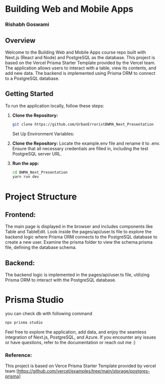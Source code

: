 # Building Web and Mobile Apps 
### Rishabh Goswami

## Overview

Welcome to the Building Web and Mobile Apps course repo built with Next.js (React and Node) and PostgreSQL as the database. This project is based on the Vercel Prisma Starter Template provided by the Vercel team. The application allows users to interact with a table, view its contents, and add new data. The backend is implemented using Prisma ORM to connect to a PostgreSQL database.

## Getting Started

To run the application locally, follow these steps:

1. **Clone the Repository:**
   ```bash
   git clone https://github.com/UrbanErroristBWMA_Next_Presentation
   ```

   Set Up Environment Variables:

2. **Clone the Repository:**
   Locate the example.env file and rename it to .env. Ensure that all necessary credentials are filled in, including the test PostgreSQL server URL.

4. **Run the app:**
   ```bash
   cd BWMA_Next_Presentation
   yarn run dev
   ```

# Project Structure
## Frontend:

The main page is displayed in the browser and includes components like Table and TableEdit.
Look inside the pages/api/user.ts file to explore the backend logic where Prisma ORM connects to the PostgreSQL database to create a new user.
Examine the prisma folder to view the schema.prisma file, defining the database schema.

## Backend:

The backend logic is implemented in the pages/api/user.ts file, utilizing Prisma ORM to interact with the PostgreSQL database.


# Prisma Studio

you can check db with following command

 ```bash
npx prisma studio
```

Feel free to explore the application, add data, and enjoy the seamless integration of Next.js, PostgreSQL, and Azure. If you encounter any issues or have questions, refer to the documentation or reach out me :) 



### Reference:
This project is based on Verce Prisma Starter Template provided by vercel team [https://github.com/vercel/examples/tree/main/storage/postgres-prisma]

